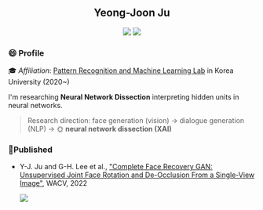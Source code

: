 <div align="center">
    <h2 display="inline">Yeong-Joon Ju</h2>
    <div align="center">
        <a href="mailto:yj_ju@korea.ac.kr"><img src="https://img.shields.io/badge/Gmail-EA4335?style=flat-square&logo=gmail&logoColor=FFFFFF"/></a>
        <a href="https://wdprogrammer.tistory.com"><img src="https://img.shields.io/badge/-Tistory-orange"/></a>
    </div>
</div>

### :smile: Profile

:mortar_board: *Affiliation*: [Pattern Recognition and Machine Learning Lab](http://pr.korea.ac.kr) in Korea University (2020~)

I'm researching **Neural Network Dissection** interpreting hidden units in neural networks.

> Research direction: face generation (vision) $\rightarrow$ dialogue generation (NLP) $\rightarrow$ :sun_with_face: **neural network dissection (XAI)**

### :page_with_curl:Published

+ Y-J. Ju and G-H. Lee et al., ["Complete Face Recovery GAN: Unsupervised Joint Face Rotation and De-Occlusion From a Single-View Image"](https://openaccess.thecvf.com/content/WACV2022/html/Ju_Complete_Face_Recovery_GAN_Unsupervised_Joint_Face_Rotation_and_De-Occlusion_WACV_2022_paper.html), WACV, 2022

  <a href="https://github.com/yeongjoonJu/CFR-GAN"><img src="https://img.shields.io/badge/GitHub-Public code-181717.svg?style=logo=GitHub"/></a>
